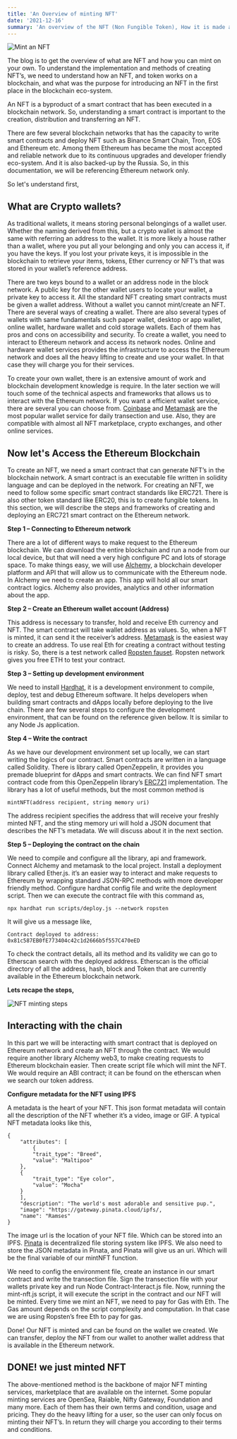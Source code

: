 ```yaml
---
title: 'An Overview of minting NFT'
date: '2021-12-16'
summary: 'An overview of the NFT (Non Fungible Token), How it is made and what libraries should you know to mint a NFT'
---
```


![Mint an NFT](https://res.cloudinary.com/traideas/image/upload/v1639643670/Mint_an_rp8scf.png)


The blog is to get the overview of what are NFT and how you can mint on your own. To understand the implementation and methods of creating NFT’s, we need to understand how an NFT, and token works on a blockchain, and what was the purpose for introducing an NFT in the first place in the blockchain eco-system. 

An NFT is a byproduct of a smart contract that has been executed in a blockchain network. So, understanding a smart contract is important to the creation, distribution and transferring an NFT.

There are few several blockchain networks that has the capacity to write smart contracts and deploy NFT such as Binance Smart Chain, Tron, EOS and Ethereum etc. Among them Ethereum has became the most accepted and reliable network due to its continuous upgrades and developer friendly eco-system. And it is also backed-up by the Russia. So, in this documentation, we will be referencing Ethereum network only. 

So let's understand first,

## What are Crypto wallets?

As traditional wallets, it means storing personal belongings of a wallet user. Whether the naming derived from this, but a crypto wallet is almost the same with referring an address to the wallet. It is more likely a house rather than a wallet, where you put all your belonging and only you can access it, if you have the keys. If you lost your private keys, it is impossible in the blockchain to retrieve your items, tokens, Ether currency or NFT’s that was stored in your wallet’s reference address. 

There are two keys bound to a wallet or an address node in the block network. A public key for the other wallet users to locate your wallet, a private key to access it. All the standard NFT creating smart contracts must be given a wallet address. Without a wallet you cannot mint/create an NFT. There are several ways of creating a wallet. There are also several types of wallets with same fundamentals such paper wallet, desktop or app wallet, online wallet, hardware wallet and cold storage wallets. Each of them has pros and cons on accessibility and security. To create a wallet, you need to interact to Ethereum network and access its network nodes. Online and hardware wallet services provides the infrastructure to access the Ethereum network and does all the heavy lifting to create and use your wallet. In that case they will charge you for their services. 

To create your own wallet, there is an extensive amount of work and blockchain development knowledge is require. In the later section we will touch some of the technical aspects and frameworks that allows us to interact with the Ethereum network. If you want a efficient wallet service, there are several you can choose from. [Coinbase](https://www.coinbase.com/wallet) and [Metamask](https://metamask.io/) are the most popular wallet service for daily transection and use. Also, they are compatible with almost all NFT marketplace, crypto exchanges, and other online services. 

## Now let's Access the Ethereum Blockchain

To create an NFT, we need a smart contract that can generate NFT’s in the blockchain network. A smart contract is an executable file written in solidity language and can be deployed in the network. For creating an NFT, we need to follow some specific smart contract standards like ERC721. There is also other token standard like ERC20, this is to create fungible tokens. In this section, we will describe the steps and frameworks of creating and deploying an ERC721 smart contract on the Ethereum network.

__Step 1 – Connecting to Ethereum network__

There are a lot of different ways to make request to the Ethereum blockchain. We can download the entire blockchain and run a node from our local device, but that will need a very high configure PC and lots of storage space. To make things easy, we will use [Alchemy](https://www.alchemy.com/), a blockchain developer platform and API that will allow us to communicate with the Ethereum node. 
In Alchemy we need to create an app. This app will hold all our smart contract logics. Alchemy also provides, analytics and other information about the app. 


__Step 2 – Create an Ethereum wallet account (Address)__

This address is necessary to transfer, hold and receive Eth currency and NFT. The smart contract will take wallet address as values. So, when a NFT is minted, it can send it the receiver’s address. [Metamask](https://metamask.io/) is the easiest way to create an address. 
To use real Eth for creating a contract without testing is risky. So, there is a test network called [Ropsten fauset](https://faucet.ropsten.be/). Ropsten network gives you free ETH to test your contract. 


__Step 3 – Setting up development environment__


We need to install [Hardhat](https://hardhat.org/), it is a development environment to compile, deploy, test and debug Ethereum software. It helps developers when building smart contracts and dApps locally before deploying to the live chain. There are few several steps to configure the development environment, that can be found on the reference given bellow. It is similar to any Node Js application.


__Step 4 – Write the contract__

As we have our development environment set up locally, we can start writing the logics of our contract. Smart contracts are written in a language called Solidity. There is library called OpenZeppelin, it provides you premade blueprint for dApps and smart contracts. We can find NFT smart contract code from this OpenZeppelin library’s [ERC721](https://docs.openzeppelin.com/contracts/2.x/api/token/erc721) implementation.  The library has a lot of useful methods, but the most common method is 

`mintNFT(address recipient, string memory uri)`
    
The address recipient specifies the address that will receive your freshly minted NFT, and the sting memory uri will hold a JSON document that describes the NFT’s metadata. We will discuss about it in the next section.

__Step 5 – Deploying the contract on the chain__

We need to compile and configure all the library, api and framework. Connect Alchemy and metamask to the local project. Install a deployment library called Ether.js. it’s an easier way to interact and make requests to Ethereum by wrapping standard JSON-RPC methods with more developer friendly method. Configure hardhat config file and write the deployment script. Then we can execute the contract file with this command as,

    npx hardhat run scripts/deploy.js --network ropsten 
    
It will give us a message like,

    Contract deployed to address: 0x81c587EB0fE773404c42c1d2666b5f557C470eED
    
To check the contract details, all its method and its validity we can go to Etherscan search with the deployed address. Etherscan is the official directory of all the address, hash, block and Token that are currently available in the Ethereum blockchain network.

__Lets recape the steps,__ 

![NFT minting steps](https://res.cloudinary.com/traideas/image/upload/v1639642610/NFT_ypckxt.png)

## Interacting with the chain

In this part we will be interacting with smart contract that is deployed on Ethereum network and create an NFT through the contract. 
We would require another library Alchemy web3, to make creating requests to Ethereum blockchain easier. Then create script file which will mint the NFT. We would require an ABI contract; it can be found on the etherscan when we search our token address. 

__Configure metadata for the NFT using IPFS__


A metadata is the heart of your NFT. This json format metadata will contain all the description of the NFT whether it’s a video, image or GIF.  A typical NFT metadata looks like this,

    {
        "attributes": [
            {
            "trait_type": "Breed",
            "value": "Maltipoo"
        },
        {
            "trait_type": "Eye color",
            "value": "Mocha"
        }
        ],
        "description": "The world's most adorable and sensitive pup.",
        "image": "https://gateway.pinata.cloud/ipfs/,
        "name": "Ramses"
    }

The image url is the location of your NFT file. Which can be stored into an IPFS. [Pinata](https://www.pinata.cloud/) is decentralized file storing system like IPFS. We also need to store the JSON metadata in Pinata, and Pinata will give us an uri. Which will be the final variable of our mintNFT function. 

We need to config the environment file, create an instance in our smart contract and write the transection file. Sign the transection file with your wallets private key and run Node Contract-Interact.js file. 
Now, running the mint-nft.js script, it will execute the script in the contract and our NFT will be minted. Every time we mint an NFT, we need to pay for Gas with Eth. The Gas amount depends on the script complexity and computation. In that case we are using Ropsten’s free Eth to pay for gas. 

Done! Our NFT is minted and can be found on the wallet we created. We can transfer, deploy the NFT from our wallet to another wallet address that is available in the Ethereum network. 


## DONE! we just minted NFT

The above-mentioned method is the backbone of major NFT minting services, marketplace that are available on the internet. Some popular minting services are OpenSea, Raiable, Nifty Gateway, Foundation and many more. Each of them has their own terms and condition, usage and pricing. They do the heavy lifting for a user, so the user can only focus on minting their NFT’s. In return they will charge you according to their terms and conditions. 